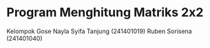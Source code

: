# Program Menghitung Matriks 2x2
Kelompok Gose
Nayla Syifa Tanjung (241401019)
Ruben Sorisena (241401040)
